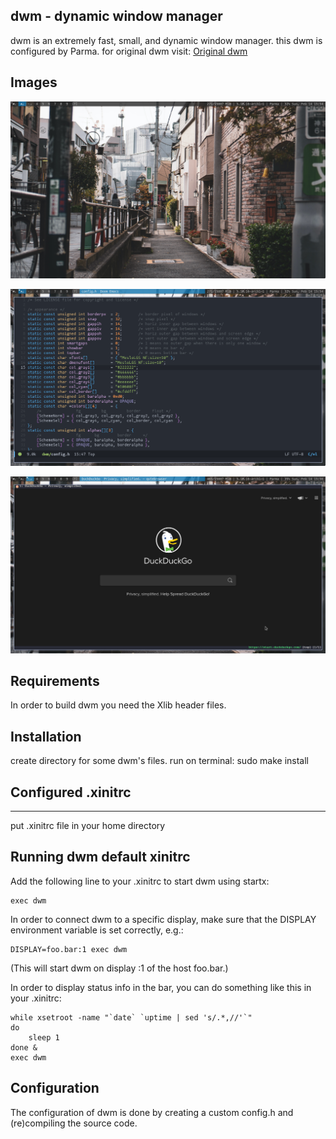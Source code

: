 dwm - dynamic window manager
----------------------------
dwm is an extremely fast, small, and dynamic window manager.
this dwm is configured by Parma.
for original dwm visit: [Original dwm](https://dwm.suckless.org/)

Images
------
![](images/image1.png)

![](images/image2.png)

![](images/image3.png)

Requirements
------------
In order to build dwm you need the Xlib header files.


Installation
------------
create directory for some dwm's files.
run on terminal: sudo make install

## Configured .xinitrc
------------------
put .xinitrc file in your home directory


Running dwm default xinitrc
---------------------------
Add the following line to your .xinitrc to start dwm using startx:

    exec dwm

In order to connect dwm to a specific display, make sure that
the DISPLAY environment variable is set correctly, e.g.:

    DISPLAY=foo.bar:1 exec dwm

(This will start dwm on display :1 of the host foo.bar.)

In order to display status info in the bar, you can do something
like this in your .xinitrc:

    while xsetroot -name "`date` `uptime | sed 's/.*,//'`"
    do
    	sleep 1
    done &
    exec dwm


Configuration
-------------
The configuration of dwm is done by creating a custom config.h
and (re)compiling the source code.
